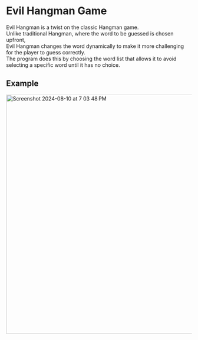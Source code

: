 # Evil Hangman Game

Evil Hangman is a twist on the classic Hangman game. <br>
Unlike traditional Hangman, where the word to be guessed is chosen upfront, <br>
Evil Hangman changes the word dynamically to make it more challenging for the player to guess correctly. <br>
The program does this by choosing the word list that allows it to avoid selecting a specific word until it has no choice. <br>

<h2>Example</h2>

<img width="647" alt="Screenshot 2024-08-10 at 7 03 48 PM" src="https://github.com/user-attachments/assets/8253f0ee-c71d-415c-be8b-c32521138199">
